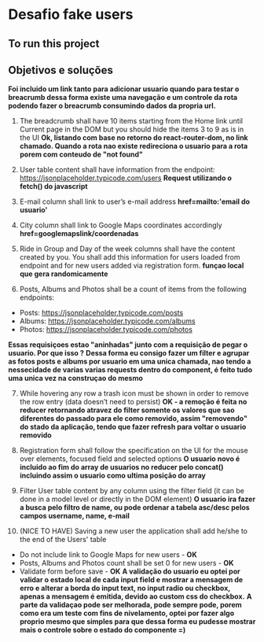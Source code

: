 # Desafio fake users

## To run this project

## Objetivos e soluções
**Foi incluido um link tanto para adicionar usuario quando para testar o breacrumb dessa forma existe uma navegação e um controle da rota podendo fazer o breacrumb consumindo dados da propria url.**
1. The breadcrumb shall have 10 items starting from the Home link until Current page in the DOM but you should hide the items 3 to 9 as is in the UI
  **Ok, listando com base no retorno do react-router-dom, no link chamado. Quando a rota nao existe redireciona o usuario para a rota porem com conteudo de "not found"**

2. User table content shall have information from the endpoint: https://jsonplaceholder.typicode.com/users
  **Request utilizando o fetch() do javascript**

3. E-mail column shall link to user’s e-mail address
  **href=mailto:'email do usuario'**

4. City column shall link to Google Maps coordinates accordingly
  **href=googlemapslink/coordenadas**
5. Ride in Group and Day of the week columns shall have the content created by you. You shall add this information for users loaded from endpoint and for new
users added via registration form.
  **funçao local que gera randomicamente**


6. Posts, Albums and Photos shall be a count of items from the following endpoints:
  * Posts: https://jsonplaceholder.typicode.com/posts
  * Albums: https://jsonplaceholder.typicode.com/albums
  * Photos: https://jsonplaceholder.typicode.com/photos

  **Essas requisiçoes estao "aninhadas" junto com a requisição de pegar o usuario. Por que isso ?**
  **Dessa forma eu consigo fazer um filter e agrupar as fotos posts e albums por usuario em uma unica chamada, nao tendo a nessecidade de varias varias requests dentro do component, é feito tudo uma unica vez na construçao do mesmo**


7. While hovering any row a trash icon must be shown in order to remove the row entry (data doesn’t need to persist)
  **OK - a remoção é feita no reducer retornando atravez do filter somente os valores que sao diferentes do passado para ele como removido, assim "removendo" do stado da aplicação, tendo que fazer refresh para voltar o usuario removido**

8. Registration form shall follow the specification on the UI for the mouse over elements, focused field and selected options
  **O usuario novo é incluido ao fim do array de usuarios no reducer pelo concat() incluindo assim o usuario como ultima posição do array**

9. Filter User table content by any column using the filter field (it can be done in a model level or directly in the DOM element)
  **O usuario ira fazer a busca pelo filtro de name, ou pode ordenar a tabela asc/desc pelos campos username, name, e-mail**


10. (NICE TO HAVE) Saving a new user the application shall add he/she to the end of the Users' table
  * Do not include link to Google Maps for new users - **OK**
  * Posts, Albums and Photos count shall be set 0 for new users - **OK**
  * Validate form before save - **OK**
    **A validação do usuario eu optei por validar o estado local de cada input field e mostrar a mensagem de erro e alterar a borda do input text, no input radio ou checkbox, apenas a mensagem é emitida, devido ao custom css do checkbox.**
    **A parte da validaçao pode ser melhorada, pode sempre pode, porem como era um teste com fins de nivelamento, optei por fazer algo proprio mesmo que simples para que dessa forma eu pudesse mostrar mais o controle sobre o estado do componente =)**
